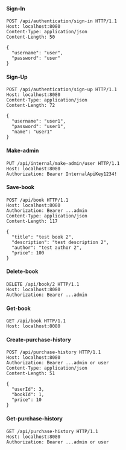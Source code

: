 #### Sign-In

```
POST /api/authentication/sign-in HTTP/1.1
Host: localhost:8080
Content-Type: application/json
Content-Length: 50

{
  "username": "user",
  "password": "user"
} 
```

#### Sign-Up

```
POST /api/authentication/sign-up HTTP/1.1
Host: localhost:8080
Content-Type: application/json
Content-Length: 72

{
  "username": "user1",
  "password": "user1",
  "name": "user1"
} 
```

#### Make-admin

```
PUT /api/internal/make-admin/user HTTP/1.1
Host: localhost:8080
Authorization: Bearer InternalApiKey1234!
```

#### Save-book

```
POST /api/book HTTP/1.1
Host: localhost:8080
Authorization: Bearer ...admin
Content-Type: application/json
Content-Length: 117

{
  "title": "test book 2",
  "description": "test description 2",
  "author": "test author 2",
  "price": 100
}
```


#### Delete-book

```
DELETE /api/book/2 HTTP/1.1
Host: localhost:8080
Authorization: Bearer ...admin
```

#### Get-book

```
GET /api/book HTTP/1.1
Host: localhost:8080
```

#### Create-purchase-history

```
POST /api/purchase-history HTTP/1.1
Host: localhost:8080
Authorization: Bearer ...admin or user
Content-Type: application/json
Content-Length: 51

{
  "userId": 3,
  "bookId": 1,
  "price": 10
}
```

#### Get-purchase-history

```
GET /api/purchase-history HTTP/1.1
Host: localhost:8080
Authorization: Bearer ...admin or user
```


